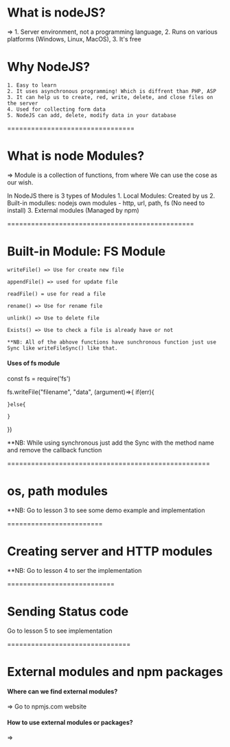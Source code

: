 # What is nodeJS?
=> 
    1. Server environment, not a programming language,
    2. Runs on various platforms (Windows, Linux, MacOS),
    3. It's free

# Why NodeJS?
    1. Easy to learn
    2. It uses asynchronous programming! Which is diffrent than PHP, ASP
    3. It can help us to create, red, write, delete, and close files on the server
    4. Used for collecting form data
    5. NodeJS can add, delete, modify data in your database

================================

# What is node Modules?
=> Module is a collection of functions, from where We can use the cose as our wish.

In NodeJS there is 3 types of Modules
    1. Local Modules: Created by us
    2. Built-in modulles: nodejs own modules - http, url, path, fs (No need to install)
    3. External modules (Managed by npm)

===============================================

# Built-in Module: FS Module

    writeFile() => Use for create new file

    appendFile() => used for update file

    readFile() = use for read a file

    rename() => Use for rename file

    unlink() => Use to delete file

    Exists() => Use to check a file is already have or not

    **NB: All of the abhove functions have sunchronous function just use Sync like writeFileSync() like that.

#### Uses of fs module
const fs = require('fs')

fs.writeFile("filename", "data", (argument)=>{
    if(err){

    }else{

    }
})

**NB: While using synchronous just add the Sync with the method name and remove the callback function

===================================================

# os, path modules

**NB: Go to lesson 3 to see some demo example and implementation

========================
# Creating server and HTTP modules

**NB: Go to lesson 4 to ser the implementation

===========================

# Sending Status code

Go to lesson 5 to see implementation

===============================

# External modules and npm packages

#### Where can we find external modules?
=> Go to npmjs.com website 

#### How to use external modules or packages?
=> 